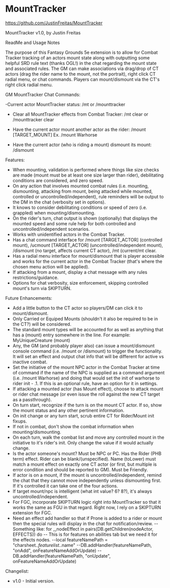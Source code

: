 # MountTracker

https://github.com/JustinFreitas/MountTracker

MountTracker v1.0, by Justin Freitas

ReadMe and Usage Notes

The purpose of this Fantasy Grounds 5e extension is to allow for Combat Tracker tracking of an actors mount state along with outputting some helpful SRD rule text (thanks OGL!) in the chat regarding the mount state and associated rules. The GM can make associations via drag/drop of CT actors (drag the rider name to the mount, not the portrait), right click CT radial menu, or chat commands.  Players can mount/dismount via the CT's right click radial menu.

GM MountTracker Chat Commands:

-Current actor MountTracker status:
\/mt
or
\/mounttracker

- Clear all MountTracker effects from Combat Tracker:
\/mt clear
or
\/mounttracker clear

- Have the current actor mount another actor as the rider:
\/mount [TARGET_MOUNT]
Ex. \/mount Warhorse

- Have the current actor (who is riding a mount) dismount its mount:
\/dismount


Features:
- When mounting, validation is performed where things like size checks are made (mount must be at least one size larger than rider), debilitating conditions are considered, and zero speed.
- On any action that involves mounted combat rules (i.e. mounting, dismounting, attacking from mount, being attacked while mounted, controlled or uncontrolled/independent), rule reminders will be output to the DM in the chat (verbosity set in options).
- It knows to consider debilitating conditions or speed of zero (i.e. grappled) when mounting/dismounting.
- On the rider's turn, chat output is shown (optionally) that displays the mounted speed and some rule help for both controlled and uncontrolled/independent scenarios.
- Works with unidentified actors in the Combat Tracker.
- Has a chat command interface for /mount [TARGET_ACTOR] (controlled mount), /ucmount [TARGET_ACTOR] (uncontrolled/independent mount), /dismount (no target, affects current CT actor), /mt (current/mt clear.
- Has a radial menu interface for mount/dismount that is player accessible and works for the current actor in the Combat Tracker (that's where the chosen menu action will be applied).
- If attacking from a mount, display a chat message with any rules restrictions/guidance.
- Options for chat verbosity, size enforcement, skipping controlled mount's turn via SKIPTURN.

Future Enhancements:
- Add a little button to the CT actor so players/DM can click it to mount/dismount.
- Only Carried or Equiped Mounts (shouldn't it also be required to be in the CT?) will be considered.
- The standard mount types will be accounted for as well as anything that has a (mount) entry somewhere in the line.  For example:  MyUniqueCreature (mount)
- Any, the GM (and probably player also) can issue a mount/dismount console command (i.e. /mount or /dismount) to trigger the functionality.  It will set an effect and output chat info that will be different for active vs inactive combat.
- Set the initiative of the mount NPC actor in the Combat Tracker at time of command if the name of the NPC is supplied as a command argument (i.e. /mount Warhorse) and doing that would set the init of warhorse to rider init - .1.  If this is an optional rule, have an option for it in settings.
- If attacking a mounted actor (has Mount effect), choose to attack mount or rider chat message (or even issue the roll against the new CT target as a passthrough).
- On turn start, recognize if the turn is on the mount CT actor.  If so, show the mount status and any other pertinent information.
- On init change or any turn start, scrub entire CT for Rider/Mount init fixups.
- If not in combat, don't show the combat information when mounting/dismounting.
- On each turn, walk the combat list and move any controlled mount in the initiative to it's rider's init.  Only change the value if it would actually change.
- Is the actor someone's mount? Must be NPC or PC.  Has the Rider (PHB term) effect.  Rider can be blank/(unspecified).  Name (toLower) must match a mount effect on exactly one CT actor (or first, but multiple is error condition and should be reported to GM).  Must be Friendly.
- If actor is on a mount, if the mount is uncontrolled/independent, remind the chat that they cannot move independently unless dismounting first.  If it's controlled it can take one of the four actions.
- If target mount/npc is intelligent (what int value? 6? 8?), it's always uncontrolled/independent.
- For FGC, incorporate SKIPTURN logic right into MountTracker so that it works the same as FGU in that regard.  Right now, I rely on a SKIPTURN extension for FGC.
- Need an effect add handler so that if Prone is added to a rider or mount then the special rules will display in the chat for notification/review.
		-- Something like:  for _,nodeEffect in pairs(DB.getChildren(nodeActor, EFFECTS)) do
		--  This is for features on abilities tab but we need it for the effects nodes.
		--local featureNamePath = "charsheet.*.featurelist.*.name"
		--DB.addHandler(featureNamePath, "onAdd", onFeatureNameAddOrUpdate)
		--DB.addHandler(featureNamePath, "onUpdate", onFeatureNameAddOrUpdate)


Changelist:
- v1.0 - Initial version.
